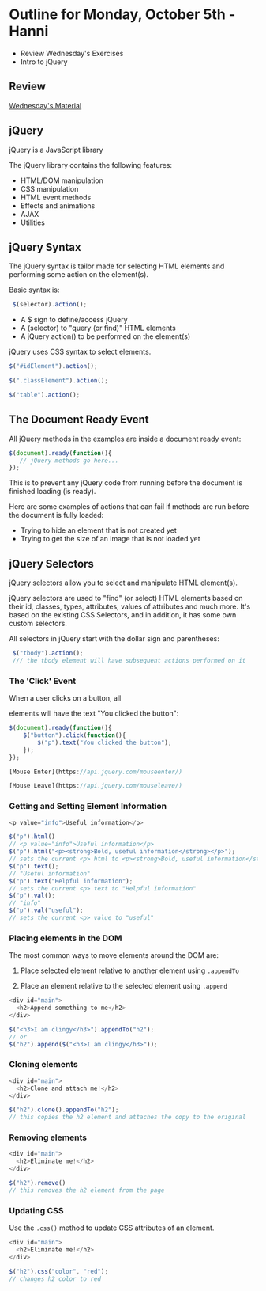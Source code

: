 # Outline for Monday, October 5th - Hanni
- Review Wednesday's Exercises
- Intro to jQuery

## Review

[Wednesday's Material](https://github.com/calebatwood/Week3_Wednesday)

## jQuery
jQuery is a JavaScript library

The jQuery library contains the following features:

- HTML/DOM manipulation
- CSS manipulation
- HTML event methods
- Effects and animations
- AJAX
- Utilities

## jQuery Syntax

The jQuery syntax is tailor made for selecting HTML elements and performing some action on the element(s).

Basic syntax is:
```javascript
 $(selector).action();
```
- A $ sign to define/access jQuery
- A (selector) to "query (or find)" HTML elements
- A jQuery action() to be performed on the element(s)

jQuery uses CSS syntax to select elements.
```javascript
$("#idElement").action();

$(".classElement").action();

$("table").action();
```

## The Document Ready Event
All jQuery methods in the examples are inside a document ready event:
```javascript
$(document).ready(function(){
   // jQuery methods go here...
});
```
This is to prevent any jQuery code from running before the document is finished loading (is ready).

Here are some examples of actions that can fail if methods are run before the document is fully loaded:

- Trying to hide an element that is not created yet
- Trying to get the size of an image that is not loaded yet

## jQuery Selectors

jQuery selectors allow you to select and manipulate HTML element(s).

jQuery selectors are used to "find" (or select) HTML elements based on their id, classes, types, attributes, values of attributes and much more. It's based on the existing CSS Selectors, and in addition, it has some own custom selectors.

All selectors in jQuery start with the dollar sign and parentheses:

```javascript
 $("tbody").action();
 /// the tbody element will have subsequent actions performed on it
```
### The 'Click' Event
When a user clicks on a button, all <p> elements will have the text "You clicked the button":

```javascript
$(document).ready(function(){
    $("button").click(function(){
        $("p").text("You clicked the button");
    });
});

[Mouse Enter](https://api.jquery.com/mouseenter/)

[Mouse Leave](https://api.jquery.com/mouseleave/)

```
### Getting and Setting Element Information
```javascript
<p value="info">Useful information</p>

$("p").html()
// <p value="info">Useful information</p>
$("p").html("<p><strong>Bold, useful information</strong></p>");
// sets the current <p> html to <p><strong>Bold, useful information</strong></p>
$("p").text();
// "Useful information"
$("p").text("Helpful information");
// sets the current <p> text to "Helpful information"
$("p").val();
// "info"
$("p").val("useful");
// sets the current <p> value to "useful"
```

### Placing elements in the DOM
The most common ways to move elements around the DOM are:<br>

1. Place selected element relative to another element using `.appendTo`

2. Place an element relative to the selected element using `.append`

```javascript
<div id="main">
  <h2>Append something to me</h2>
</div>

$("<h3>I am clingy</h3>").appendTo("h2");
// or
$("h2").append($("<h3>I am clingy</h3>"));

```

### Cloning elements

```javascript
<div id="main">
  <h2>Clone and attach me!</h2>
</div>

$("h2").clone().appendTo("h2");
// this copies the h2 element and attaches the copy to the original
```

### Removing elements

```javascript
<div id="main">
  <h2>Eliminate me!</h2>
</div>

$("h2").remove()
// this removes the h2 element from the page
```

### Updating CSS
Use the `.css()` method to update CSS attributes of an element.
```javascript
<div id="main">
  <h2>Eliminate me!</h2>
</div>

$("h2").css("color", "red");
// changes h2 color to red
```
